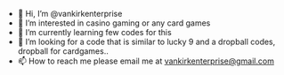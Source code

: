 - 👋 Hi, I’m @vankirkenterprise
- 👀 I’m interested in casino gaming or any card games
- 🌱 I’m currently learning few codes for this
- 💞️ I’m looking for a code that is similar to lucky 9 and a dropball codes, dropball for cardgames..
- 📫 How to reach me please email me at vankirkenterprise@gmail.com

<!---
vankirkenterprise/vankirkenterprise is a ✨ special ✨ repository because its `README.md` (this file) appears on your GitHub profile.
You can click the Preview link to take a look at your changes.
--->
